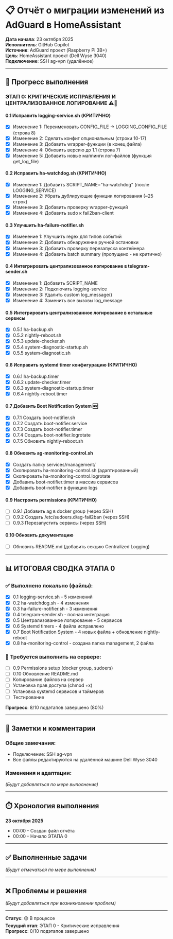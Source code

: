 # 📋 Отчёт о миграции изменений из AdGuard в HomeAssistant

**Дата начала**: 23 октября 2025  
**Исполнитель**: GitHub Copilot  
**Источник**: AdGuard проект (Raspberry Pi 3B+)  
**Цель**: HomeAssistant проект (Dell Wyse 3040)  
**Подключение**: SSH ag-vpn (удалённое)

---

## 🎯 Прогресс выполнения

### ЭТАП 0: КРИТИЧЕСКИЕ ИСПРАВЛЕНИЯ И ЦЕНТРАЛИЗОВАННОЕ ЛОГИРОВАНИЕ ⚠️🔴

#### 0.1 Исправить logging-service.sh (КРИТИЧНО)

- [x] Изменение 1: Переименовать CONFIG_FILE → LOGGING_CONFIG_FILE (строка 8)
- [x] Изменение 2: Сделать конфиг опциональным (строки 10-17)
- [x] Изменение 3: Добавить wrapper-функции (в конец файла)
- [x] Изменение 4: Обновить версию до 1.1 (строка 7)
- [x] Изменение 5: Добавить новые маппинги лог-файлов (функция get_log_file)

#### 0.2 Исправить ha-watchdog.sh (КРИТИЧНО)

- [x] Изменение 1: Добавить SCRIPT_NAME="ha-watchdog" (после LOGGING_SERVICE)
- [x] Изменение 2: Убрать дублирующие функции логирования (~25 строк)
- [x] Изменение 3: Добавить проверку wrapper-функций
- [x] Изменение 4: Добавить sudo к fail2ban-client

#### 0.3 Улучшить ha-failure-notifier.sh

- [x] Изменение 1: Улучшить regex для типов событий
- [x] Изменение 2: Добавить обнаружение ручной остановки
- [x] Изменение 3: Добавить проверку перезапуска контейнера
- [x] Изменение 4: Добавить batch summary (пропущено - не критично)

#### 0.4 Интегрировать централизованное логирование в telegram-sender.sh

- [x] Изменение 1: Добавить SCRIPT_NAME
- [x] Изменение 2: Подключить logging-service
- [x] Изменение 3: Удалить custom log_message()
- [x] Изменение 4: Заменить все вызовы log_message

#### 0.5 Интегрировать централизованное логирование в остальные сервисы

- [x] 0.5.1 ha-backup.sh
- [x] 0.5.2 nightly-reboot.sh
- [x] 0.5.3 update-checker.sh
- [x] 0.5.4 system-diagnostic-startup.sh
- [x] 0.5.5 system-diagnostic.sh

#### 0.6 Исправить systemd timer конфигурацию (КРИТИЧНО)

- [x] 0.6.1 ha-backup.timer
- [x] 0.6.2 update-checker.timer
- [x] 0.6.3 system-diagnostic-startup.timer
- [x] 0.6.4 nightly-reboot.timer

#### 0.7 Добавить Boot Notification System 🆕

- [x] 0.7.1 Создать boot-notifier.sh
- [x] 0.7.2 Создать boot-notifier.service
- [x] 0.7.3 Создать boot-notifier.timer
- [x] 0.7.4 Создать boot-notifier.logrotate
- [x] 0.7.5 Обновить nightly-reboot.sh

#### 0.8 Обновить ag-monitoring-control.sh

- [x] Создать папку services/management/
- [x] Скопировать ha-monitoring-control.sh (адаптированный)
- [x] Скопировать ha-monitoring-control.logrotate
- [x] Добавить boot-notifier.timer в массив сервисов
- [x] Добавить boot-notifier в функцию logs

#### 0.9 Настроить permissions (КРИТИЧНО)

- [ ] 0.9.1 Добавить ag в docker group (через SSH)
- [ ] 0.9.2 Создать /etc/sudoers.d/ag-fail2ban (через SSH)
- [ ] 0.9.3 Перезапустить сервисы (через SSH)

#### 0.10 Обновить документацию

- [ ] Обновить README.md (добавить секцию Centralized Logging)

---

## 📊 ИТОГОВАЯ СВОДКА ЭТАПА 0

### ✅ Выполнено локально (файлы):
- [x] 0.1 logging-service.sh - 5 изменений
- [x] 0.2 ha-watchdog.sh - 4 изменения
- [x] 0.3 ha-failure-notifier.sh - 3 изменения
- [x] 0.4 telegram-sender.sh - полная интеграция
- [x] 0.5 Централизованное логирование - 5 сервисов
- [x] 0.6 Systemd timers - 4 файла исправлено
- [x] 0.7 Boot Notification System - 4 новых файла + обновление nightly-reboot
- [x] 0.8 ha-monitoring-control - создана папка management, 2 файла

### 🔄 Требуется выполнить на сервере:
- [ ] 0.9 Permissions setup (docker group, sudoers)
- [ ] 0.10 Обновление README.md
- [ ] Копирование файлов на сервер
- [ ] Установка прав доступа (chmod +x)
- [ ] Установка systemd сервисов и таймеров
- [ ] Тестирование

**Прогресс**: 8/10 подэтапов завершено (80%)

---

## 📝 Заметки и комментарии

### Общие замечания:
- Подключение: SSH ag-vpn
- Все файлы редактируются на удалённой машине Dell Wyse 3040

### Изменения и адаптации:
*(Будут добавляться по мере выполнения)*

---

## ⏱️ Хронология выполнения

**23 октября 2025**
- 00:00 - Создан файл отчёта
- 00:00 - Начало ЭТАПА 0

---

## ✅ Выполненные задачи

*(Будут отмечаться по мере выполнения)*

---

## ❌ Проблемы и решения

*(Будут добавляться при возникновении проблем)*

---

**Статус**: 🟡 В процессе  
**Текущий этап**: ЭТАП 0 - Критические исправления  
**Прогресс**: 0/10 подэтапов завершено
